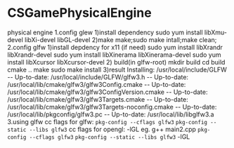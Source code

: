 # CSGamePhysicalEngine
physical engine 
1.config glew
   1)install dependency
    sudo yum install libXmu-devel libXi-devel libGL-devel
   2)make
    make;sudo make intall;make clean;
2.config glfw
    1)install depdency for x11 (if need)
    sudo yum install libXrandr libXrandr-devel
    sudo yum install libXinerama libXinerama-devel
    sudo yum install libXcursor libXcursor-devel
    2) build(in glfw-root)
    mkdir build
    cd build
    cmake ..
    make 
    sudo make install
    3)result
    Installing: /usr/local/include/GLFW
    -- Up-to-date: /usr/local/include/GLFW/glfw3.h
    -- Up-to-date: /usr/local/lib/cmake/glfw3/glfw3Config.cmake
    -- Up-to-date: /usr/local/lib/cmake/glfw3/glfw3ConfigVersion.cmake
    -- Up-to-date: /usr/local/lib/cmake/glfw3/glfw3Targets.cmake
    -- Up-to-date: /usr/local/lib/cmake/glfw3/glfw3Targets-noconfig.cmake
    -- Up-to-date: /usr/local/lib/pkgconfig/glfw3.pc
    -- Up-to-date: /usr/local/lib/libglfw3.a
3.using glfw
    cc flags for glfw:
        `pkg-config --cflags glfw3` `pkg-config --static --libs glfw3`
    cc flags for opengl:
        -lGL
    eg. 
        g++ main2.cpp `pkg-config --cflags glfw3` `pkg-config --static --libs glfw3` -lGL

